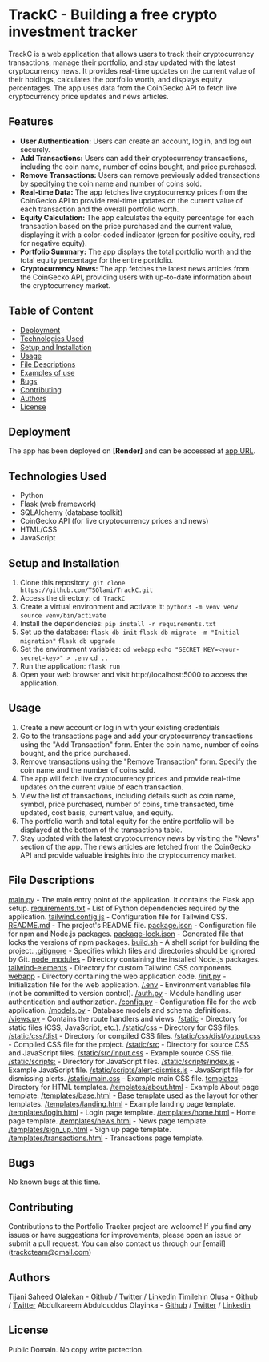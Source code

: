 # TrackC - Building a free crypto investment tracker

TrackC is a web application that allows users to track their cryptocurrency transactions, manage their portfolio, and stay updated with the latest cryptocurrency news. It provides real-time updates on the current value of their holdings, calculates the portfolio worth, and displays equity percentages. The app uses data from the CoinGecko API to fetch live cryptocurrency price updates and news articles.

## Features

- **User Authentication:** Users can create an account, log in, and log out securely.
- **Add Transactions:** Users can add their cryptocurrency transactions, including the coin name, number of coins bought, and price purchased.
- **Remove Transactions:** Users can remove previously added transactions by specifying the coin name and number of coins sold.
- **Real-time Data:** The app fetches live cryptocurrency prices from the CoinGecko API to provide real-time updates on the current value of each transaction and the overall portfolio worth.
- **Equity Calculation:** The app calculates the equity percentage for each transaction based on the price purchased and the current value, displaying it with a color-coded indicator (green for positive equity, red for negative equity).
- **Portfolio Summary:** The app displays the total portfolio worth and the total equity percentage for the entire portfolio.
- **Cryptocurrency News:** The app fetches the latest news articles from the CoinGecko API, providing users with up-to-date information about the cryptocurrency market.

## Table of Content
* [Deployment](#deployment)
* [Technologies Used](#technologies-used)
* [Setup and Installation](#setup-and-installation)
* [Usage](#usage)
* [File Descriptions](#file-descriptions)
* [Examples of use](#examples-of-use)
* [Bugs](#bugs)
* [Contributing](#contributing)
* [Authors](#authors)
* [License](#license)

## Deployment

The app has been deployed on **[Render]** and can be accessed at [app URL](https://trackc-flask-app-wg3p.onrender.com/).


## Technologies Used

- Python
- Flask (web framework)
- SQLAlchemy (database toolkit)
- CoinGecko API (for live cryptocurrency prices and news)
- HTML/CSS
- JavaScript

## Setup and Installation
1. Clone this repository:
 `git clone https://github.com/TSOlami/TrackC.git`
2. Access the directory:
 `cd TrackC`
3. Create a virtual environment and activate it: 
 `python3 -m venv venv`
 `source venv/bin/activate`
4. Install the dependencies:
 `pip install -r requirements.txt`
5. Set up the database:
 `flask db init` 
 `flask db migrate -m "Initial migration"`
 `flask db upgrade`
6. Set the environment variables:
 `cd webapp`
 `echo "SECRET_KEY=<your-secret-key>" > .env`
 `cd ..`
7. Run the application:
 `flask run`
8. Open your web browser and visit http://localhost:5000 to access the application.

## Usage
1. Create a new account or log in with your existing credentials
2. Go to the transactions page and add your cryptocurrency transactions using the "Add Transaction" form. Enter the coin name, number of coins bought, and the price purchased.
3. Remove transactions using the "Remove Transaction" form. Specify the coin name and the number of coins sold.
4. The app will fetch live cryptocurrency prices and provide real-time updates on the current value of each transaction.
5. View the list of transactions, including details such as coin name, symbol, price purchased, number of coins, time transacted, time updated, cost basis, current value, and equity.
6. The portfolio worth and total equity for the entire portfolio will be displayed at the bottom of the transactions table.
7. Stay updated with the latest cryptocurrency news by visiting the "News" section of the app. The news articles are fetched from the CoinGecko API and provide valuable insights into the cryptocurrency market.

## File Descriptions
[main.py](/main.py) - The main entry point of the application. It contains the Flask app setup.
[requirements.txt](/requirements.txt ) - List of Python dependencies required by the application.
[tailwind.config.js](/tailwind.config.js) -  Configuration file for Tailwind CSS.
[README.md](/README.md) - The project's README file.
[package.json](/package.json) - Configuration file for npm and Node.js packages.
[package-lock.json](/package-lock.json) - Generated file that locks the versions of npm packages.
[build.sh](/build.sh) - A shell script for building the project.
[.gitignore](/.gitignore) -  Specifies which files and directories should be ignored by Git.
[node_modules](/node_modules) -  Directory containing the installed Node.js packages.
[tailwind-elements](/tailwind-elements) - Directory for custom Tailwind CSS components.
[webapp](/webapp) - Directory containing the web application code.
  [/init.py](/webapp/__init__.py) -  Initialization file for the web application.
  [/.env](/webapp/.env) -  Environment variables file (not be committed to version control).
  [/auth.py](/webapp/auth.py) - Module handling user authentication and authorization.
  [/config.py](/webapp/config.py) - Configuration file for the web application.
  [/models.py](/webapp/models.py) - Database models and schema definitions.
  [/views.py](/webapp/views.py) - Contains the route handlers and views.
  [/static](/webapp/static) - Directory for static files (CSS, JavaScript, etc.).
    [/static/css](/webapp/static/css) -  Directory for CSS files.
      [/static/css/dist](/webapp/static/css/dist) - Directory for compiled CSS files.
        [/static/css/dist/output.css](/webapp/static/css/dist/output.css) - Compiled CSS file for the project.
    [/static/src](/webapp/static/src) - Directory for source CSS and JavaScript files.
      [/static/src/input.css](/webapp/static/src/input.css) - Example source CSS file.
    [/static/scripts:](/webapp/static/scripts:) -  Directory for JavaScript files.
      [/static/scripts/index.js](/webapp/static/scripts/index.js) - Example JavaScript file.
      [/static/scripts/alert-dismiss.js](/webapp/static/scripts/alert-dismiss.js) - JavaScript file for dismissing alerts.
    [/static/main.css](/webapp/static/main.css) - Example main CSS file.
  [templates](/webapp/templates) - Directory for HTML templates.
    [/templates/about.html](/webapp/templates/about.html) - Example About page template.
    [/templates/base.html](/webapp/templates/base.html) - Base template used as the layout for other templates.
    [/templates/landing.html](/webapp/templates/landing.html) - Example landing page template.
    [/templates/login.html](/webapp/templates/login.html) -  Login page template.
    [/templates/home.html](/webapp/templates/home.html) - Home page template.
    [/templates/news.html](/webapp/templates/news.html) - News page template.
    [/templates/sign_up.html](/webapp/templates/sign_up.html) - Sign up page template.
    [/templates/transactions.html](/webapp/templates/transactions.html) - Transactions page template.

## Bugs
No known bugs at this time. 

## Contributing
Contributions to the Portfolio Tracker project are welcome! If you find any issues or have suggestions for improvements, please open an issue or submit a pull request. You can also contact us through our [email] (trackcteam@gmail.com)

## Authors
Tijani Saheed Olalekan - [Github](https://github.com/TSOlami) / [Twitter](https://twitter.com/def_input_name) / [Linkedin](https://linkedin.com/in/saheed-tijani-b9935625b)
Timilehin Olusa - [Github](https://github.com/DeepBrain07) / [Twitter](https://twitter.com/TimmieOlusa)
Abdulkareem Abdulquddus Olayinka - [Github](https://github.com/Slimanyy) / [Twitter](https://twitter.com/Slimany_) / [Linkedin](https://www.linkedin.com/in/slimany/)

## License
Public Domain. No copy write protection. 

